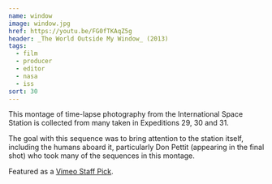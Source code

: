 ```yaml
---
name: window
image: window.jpg
href: https://youtu.be/FG0fTKAqZ5g
header: _The World Outside My Window_ (2013)
tags:
  - film
  - producer
  - editor
  - nasa
  - iss
sort: 30
---
```

This montage of time-lapse photography from the International Space Station is collected from many taken in Expeditions 29, 30 and 31.

The goal with this sequence was to bring attention to the station itself, including the humans aboard it, particularly Don Pettit (appearing in the final shot) who took many of the sequences in this montage.

Featured as a [Vimeo Staff Pick](https://vimeo.com/channels/staffpicks/80588358).


